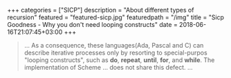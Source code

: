 +++
categories = ["SICP"]
description = "About different types of recursion"
featured = "featured-sicp.jpg"
featuredpath = "/img"
title = "Sicp Goodness - Why you don't need looping constructs"
date = 2018-06-16T21:07:45+03:00
+++

>... As a consequence, these languages(Ada, Pascal and C) can describe iterative processes only by resorting to special-purpos "looping constructs", such as **do**, **repeat**, **until**, **for**, and **while**. The implementation of Scheme ... does not share this defect. ...

